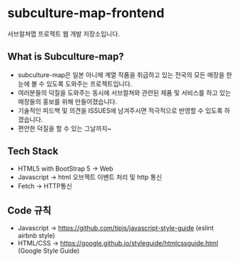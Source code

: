 # subculture-map-frontend
서브컬쳐맵 프로젝트 웹 개발 저장소입니다. 
## What is Subculture-map?
* subculture-map은 일본 아니메 계열 작품을 취급하고 있는 전국의 모든 매장을 한눈에 볼 수 있도록 도와주는 프로젝트입니다.
* 여러분들의 덕질을 도와주는 동시에 서브컬쳐와 관련된 제품 및 서비스를 하고 있는 매장들의 홍보를 위해 만들어졌습니다.
* 기술적인 피드백 및 의견을 ISSUES에 남겨주시면 적극적으로 반영할 수 있도록 하겠습니다.
* 편안한 덕질을 할 수 있는 그날까지~
## Tech Stack
* HTML5 with BootStrap 5 -> Web
* Javascript -> html 오브젝트 이벤트 처리 및 http 통신
* Fetch -> HTTP통신
## Code 규칙
* Javascript -> https://github.com/tipjs/javascript-style-guide (eslint airbnb style)
* HTML/CSS -> https://google.github.io/styleguide/htmlcssguide.html (Google Style Guide)
